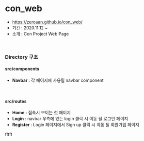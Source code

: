 # con_web

- https://zeroaan.github.io/con_web/
- 기간 : 2020.11.12 ~
- 소개 : Con Project Web Page

<br />

### Directory 구조

#### src/components

- **Navbar** : 각 페이지에 사용될 navbar component

<br />

#### src/routes

- **Home** : 접속시 보이는 첫 페이지
- **Login** : navbar 우측에 있는 login 클릭 시 이동 될 로그인 페이지
- **Register** : Login 페이지에서 Sign up 클릭 시 이동 될 회원가입 페이지

fffff